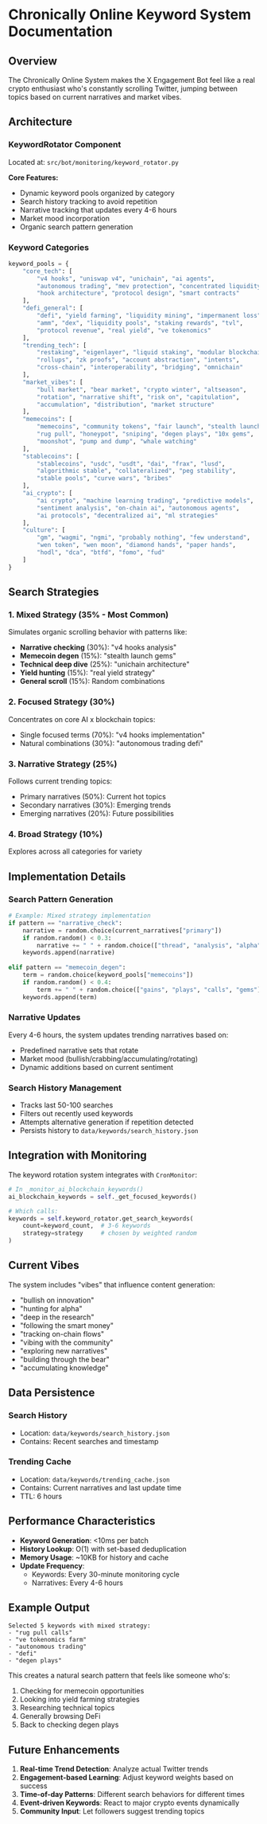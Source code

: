 # Chronically Online Keyword System Documentation

## Overview

The Chronically Online System makes the X Engagement Bot feel like a real crypto enthusiast who's constantly scrolling Twitter, jumping between topics based on current narratives and market vibes.

## Architecture

### KeywordRotator Component

Located at: `src/bot/monitoring/keyword_rotator.py`

**Core Features:**
- Dynamic keyword pools organized by category
- Search history tracking to avoid repetition
- Narrative tracking that updates every 4-6 hours
- Market mood incorporation
- Organic search pattern generation

### Keyword Categories

```python
keyword_pools = {
    "core_tech": [
        "v4 hooks", "uniswap v4", "unichain", "ai agents", 
        "autonomous trading", "mev protection", "concentrated liquidity",
        "hook architecture", "protocol design", "smart contracts"
    ],
    "defi_general": [
        "defi", "yield farming", "liquidity mining", "impermanent loss",
        "amm", "dex", "liquidity pools", "staking rewards", "tvl",
        "protocol revenue", "real yield", "ve tokenomics"
    ],
    "trending_tech": [
        "restaking", "eigenlayer", "liquid staking", "modular blockchain",
        "rollups", "zk proofs", "account abstraction", "intents",
        "cross-chain", "interoperability", "bridging", "omnichain"
    ],
    "market_vibes": [
        "bull market", "bear market", "crypto winter", "altseason",
        "rotation", "narrative shift", "risk on", "capitulation",
        "accumulation", "distribution", "market structure"
    ],
    "memecoins": [
        "memecoins", "community tokens", "fair launch", "stealth launch",
        "rug pull", "honeypot", "sniping", "degen plays", "10x gems",
        "moonshot", "pump and dump", "whale watching"
    ],
    "stablecoins": [
        "stablecoins", "usdc", "usdt", "dai", "frax", "lusd",
        "algorithmic stable", "collateralized", "peg stability",
        "stable pools", "curve wars", "bribes"
    ],
    "ai_crypto": [
        "ai crypto", "machine learning trading", "predictive models",
        "sentiment analysis", "on-chain ai", "autonomous agents",
        "ai protocols", "decentralized ai", "ml strategies"
    ],
    "culture": [
        "gm", "wagmi", "ngmi", "probably nothing", "few understand",
        "wen token", "wen moon", "diamond hands", "paper hands",
        "hodl", "dca", "btfd", "fomo", "fud"
    ]
}
```

## Search Strategies

### 1. Mixed Strategy (35% - Most Common)
Simulates organic scrolling behavior with patterns like:
- **Narrative checking** (30%): "v4 hooks analysis"
- **Memecoin degen** (15%): "stealth launch gems"
- **Technical deep dive** (25%): "unichain architecture"
- **Yield hunting** (15%): "real yield strategy"
- **General scroll** (15%): Random combinations

### 2. Focused Strategy (30%)
Concentrates on core AI x blockchain topics:
- Single focused terms (70%): "v4 hooks implementation"
- Natural combinations (30%): "autonomous trading defi"

### 3. Narrative Strategy (25%)
Follows current trending topics:
- Primary narratives (50%): Current hot topics
- Secondary narratives (30%): Emerging trends
- Emerging narratives (20%): Future possibilities

### 4. Broad Strategy (10%)
Explores across all categories for variety

## Implementation Details

### Search Pattern Generation

```python
# Example: Mixed strategy implementation
if pattern == "narrative_check":
    narrative = random.choice(current_narratives["primary"])
    if random.random() < 0.3:
        narrative += " " + random.choice(["thread", "analysis", "alpha"])
    keywords.append(narrative)
    
elif pattern == "memecoin_degen":
    term = random.choice(keyword_pools["memecoins"])
    if random.random() < 0.4:
        term += " " + random.choice(["gains", "plays", "calls", "gems"])
    keywords.append(term)
```

### Narrative Updates

Every 4-6 hours, the system updates trending narratives based on:
- Predefined narrative sets that rotate
- Market mood (bullish/crabbing/accumulating/rotating)
- Dynamic additions based on current sentiment

### Search History Management

- Tracks last 50-100 searches
- Filters out recently used keywords
- Attempts alternative generation if repetition detected
- Persists history to `data/keywords/search_history.json`

## Integration with Monitoring

The keyword rotation system integrates with `CronMonitor`:

```python
# In _monitor_ai_blockchain_keywords()
ai_blockchain_keywords = self._get_focused_keywords()

# Which calls:
keywords = self.keyword_rotator.get_search_keywords(
    count=keyword_count,  # 3-6 keywords
    strategy=strategy     # chosen by weighted random
)
```

## Current Vibes

The system includes "vibes" that influence content generation:
- "bullish on innovation"
- "hunting for alpha"
- "deep in the research"
- "following the smart money"
- "tracking on-chain flows"
- "vibing with the community"
- "exploring new narratives"
- "building through the bear"
- "accumulating knowledge"

## Data Persistence

### Search History
- Location: `data/keywords/search_history.json`
- Contains: Recent searches and timestamp

### Trending Cache
- Location: `data/keywords/trending_cache.json`
- Contains: Current narratives and last update time
- TTL: 6 hours

## Performance Characteristics

- **Keyword Generation**: <10ms per batch
- **History Lookup**: O(1) with set-based deduplication
- **Memory Usage**: ~10KB for history and cache
- **Update Frequency**: 
  - Keywords: Every 30-minute monitoring cycle
  - Narratives: Every 4-6 hours

## Example Output

```
Selected 5 keywords with mixed strategy:
- "rug pull calls"
- "ve tokenomics farm"
- "autonomous trading"
- "defi"
- "degen plays"
```

This creates a natural search pattern that feels like someone who's:
1. Checking for memecoin opportunities
2. Looking into yield farming strategies
3. Researching technical topics
4. Generally browsing DeFi
5. Back to checking degen plays

## Future Enhancements

1. **Real-time Trend Detection**: Analyze actual Twitter trends
2. **Engagement-based Learning**: Adjust keyword weights based on success
3. **Time-of-day Patterns**: Different search behaviors for different times
4. **Event-driven Keywords**: React to major crypto events dynamically
5. **Community Input**: Let followers suggest trending topics